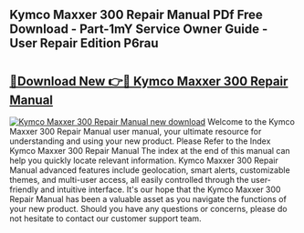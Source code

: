 ## Kymco Maxxer 300 Repair Manual PDf Free Download - Part-1mY Service Owner Guide - User Repair Edition P6rau

# <h2><a href="http://bc89459.oget.top/?id=Kymco+Maxxer+300+Repair+Manual">🔗Download New 👉🔴 Kymco Maxxer 300 Repair Manual</a></h2>

[![Kymco Maxxer 300 Repair Manual new download](https://i.imgur.com/5g1atiW.png)](http://bc89459.oget.top/?id=Kymco+Maxxer+300+Repair+Manual)
Welcome to the Kymco Maxxer 300 Repair Manual user manual, your ultimate resource for understanding and using your new product. Please Refer to the Index Kymco Maxxer 300 Repair Manual The index at the end of this manual can help you quickly locate relevant information. Kymco Maxxer 300 Repair Manual advanced features include geolocation, smart alerts, customizable themes, and multi-user access, all easily controlled through the user-friendly and intuitive interface. It's our hope that the Kymco Maxxer 300 Repair Manual has been a valuable asset as you navigate the functions of your new product. Should you have any questions or concerns, please do not hesitate to contact our customer support team.
